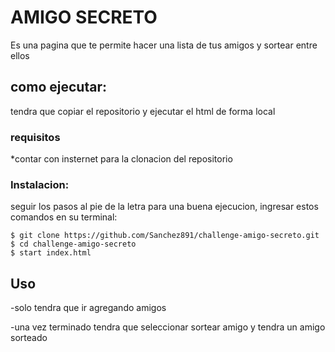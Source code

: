 # AMIGO SECRETO

Es una pagina que te permite hacer una lista de tus amigos y sortear entre ellos 

##  como ejecutar:

tendra que copiar el repositorio y ejecutar el html de forma local

### requisitos

*contar con insternet para la clonacion del repositorio

### Instalacion:

seguir los pasos al pie de la letra para una buena ejecucion, ingresar estos comandos 
en su terminal:

```
$ git clone https://github.com/Sanchez891/challenge-amigo-secreto.git
$ cd challenge-amigo-secreto
$ start index.html
```

## Uso

-solo tendra que ir agregando amigos

-una vez terminado tendra que seleccionar sortear amigo y tendra un amigo sorteado
